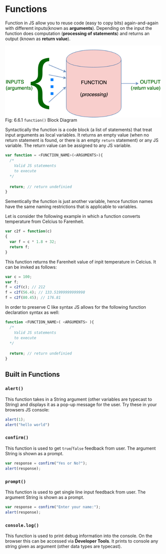 # Functions

Function in JS allow you to reuse code (easy to copy bits)
again-and-again with differemt inputs(known as **arguments**).
Depending on the input the function does computation (**processing of
statements**) and returns an output (known as **return value**).

 <img style="display:block;margin:auto" src='../../imgs/functionBD.png'>    
 <figcaption> Fig: 6.6.1 <code>function()</code> Block Diagram</figcaption>               

Syntactically the function is a code block (a list of statements) that
treat input arguments as local variables. It returns an empty
value (when no return statement is found, or there is an empty `return`
statement) or any JS variable. The return value can be assigned to any JS
variable.

```js
var function = <FUNCTION_NAME>(<ARGUMENTS>){
  /*
    Valid JS statements
    to execute
  */

  return; // return undefinied
}
```

Sementically the function is just another variable, hence function names
have the same naming restrictions that is applicable to variables.

Let is consider the following example in which a function converts
temperature from Celcius to Farenheit.

```js
var c2f = function(c)
{
  var f = c * 1.8 + 32;
  return f;
}
```

This function returns the Farenheit value of inpit temperature in
Celcius. It can be invked as follows:

```js
var c = 100;
var f;
f = c2f(c); // 212
f = c2f(56.4); // 133.51999999999998
f = c2f(80.45); // 176.81
```

In order to preserve C like syntax JS allows for the following function
declaration syntax as well:

```js
function <FUNCTION_NAME>( <ARGUMENTS> ){
  /*
    Valid JS statements
    to execute
  */

  return; // return undefinied
}

```


## Built in Functions

### `alert()`
This function takes in a String argument (other variables are typecast
to String) and displays it as a pop-up message
for the user. Try these in your browsers JS console:

```js
alert(1);
alert("hello world")
```

### `confirm()`

This function is used to get `true`/`false` feedback from user. The argument
String is shown as a prompt.

```js
var response = confirm("Yes or No?");
alert(response);
```

### `prompt()`

This function is used to get single line input feedback from user. The argument
String is shown as a prompt.

```js
var response = confirm("Enter your name:");
alert(response);
```

### `console.log()`

This function is used to print debug information into the console. On
the browser this can be accessed via **Developer Tools**. It prints to
console any string given as argument (other data types are typecast).

